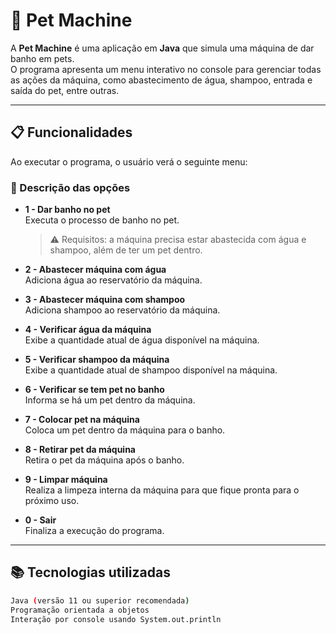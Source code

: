 # 🐾 Pet Machine

A **Pet Machine** é uma aplicação em **Java** que simula uma máquina de dar banho em pets.  
O programa apresenta um menu interativo no console para gerenciar todas as ações da máquina, como abastecimento de água, shampoo, entrada e saída do pet, entre outras.

---

## 📋 Funcionalidades

Ao executar o programa, o usuário verá o seguinte menu:


### 🔧 Descrição das opções

- **1 - Dar banho no pet**  
  Executa o processo de banho no pet.  
  > ⚠️ Requisitos: a máquina precisa estar abastecida com água e shampoo, além de ter um pet dentro.

- **2 - Abastecer máquina com água**  
  Adiciona água ao reservatório da máquina.

- **3 - Abastecer máquina com shampoo**  
  Adiciona shampoo ao reservatório da máquina.

- **4 - Verificar água da máquina**  
  Exibe a quantidade atual de água disponível na máquina.

- **5 - Verificar shampoo da máquina**  
  Exibe a quantidade atual de shampoo disponível na máquina.

- **6 - Verificar se tem pet no banho**  
  Informa se há um pet dentro da máquina.

- **7 - Colocar pet na máquina**  
  Coloca um pet dentro da máquina para o banho.

- **8 - Retirar pet da máquina**  
  Retira o pet da máquina após o banho.

- **9 - Limpar máquina**  
  Realiza a limpeza interna da máquina para que fique pronta para o próximo uso.

- **0 - Sair**  
  Finaliza a execução do programa.

---

## 📚 Tecnologias utilizadas

```bash
Java (versão 11 ou superior recomendada)
Programação orientada a objetos
Interação por console usando System.out.println


